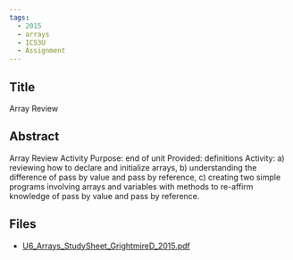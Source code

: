```yaml
---
tags:
  - 2015
  - arrays
  - ICS3U
  - Assignment
---
```

    
## Title

 Array Review

## Abstract

Array Review Activity
Purpose: end of unit
Provided: definitions
Activity: 
a) reviewing how to declare and initialize arrays, 
b) understanding the difference of pass by value and pass by reference, 
c) creating two simple programs involving arrays and variables with methods to re-affirm knowledge of pass by value and pass by reference.

## Files

- [U6_Arrays_StudySheet_GrightmireD_2015.pdf](resources/2015/Denise_Grightmire/U6_Arrays_StudySheet_GrightmireD_2015.pdf)
